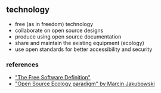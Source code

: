 ## technology

- free (as in freedom) technology
- collaborate on open source designs
- produce using open source documentation
- share and maintain the existing equipment (ecology)
- use open standards for better accessibility and security

### references

- ["The Free Software Definition"](http://www.gnu.org/philosophy/free-sw.html)
- ["Open Source Ecology paradigm" by Marcin Jakubowski](http://opensourceecology.org/wiki/Open_Source_Ecology_Paradigm)